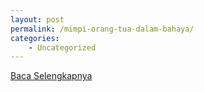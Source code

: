 ```yaml
---
layout: post
permalink: /mimpi-orang-tua-dalam-bahaya/
categories:
    - Uncategorized
---
```


[Baca Selengkapnya](/10)